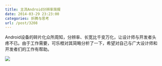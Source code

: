 ```yaml
---
title: 主流Android分辨率简报
date: 2014-03-29 23:23:00
categories: 折腾与思考
url: /post/3208
---
```


Android设备的碎片化众所周知，分辨率、长宽比千变万化，让设计师与开发者头疼不已。由于工作需要，可乐橙对其简略分析了一下，希望对自己与广大设计师和开发者们的工作有帮助。

![](https://storageapi.fleek.co/0a3a8890-e65e-47ce-93d7-0442b9209d38-bucket/blog/posts/2014-03/03-29/1.jpg)